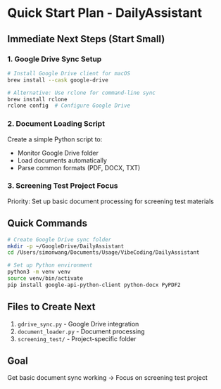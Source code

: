 # Quick Start Plan - DailyAssistant

## Immediate Next Steps (Start Small)

### 1. Google Drive Sync Setup

```bash
# Install Google Drive client for macOS
brew install --cask google-drive

# Alternative: Use rclone for command-line sync
brew install rclone
rclone config  # Configure Google Drive
```

### 2. Document Loading Script

Create a simple Python script to:

- Monitor Google Drive folder
- Load documents automatically
- Parse common formats (PDF, DOCX, TXT)

### 3. Screening Test Project Focus

Priority: Set up basic document processing for screening test materials

## Quick Commands

```bash
# Create Google Drive sync folder
mkdir -p ~/GoogleDrive/DailyAssistant
cd /Users/simonwang/Documents/Usage/VibeCoding/DailyAssistant

# Set up Python environment
python3 -m venv venv
source venv/bin/activate
pip install google-api-python-client python-docx PyPDF2
```

## Files to Create Next

1. `gdrive_sync.py` - Google Drive integration
2. `document_loader.py` - Document processing
3. `screening_test/` - Project-specific folder

## Goal

Get basic document sync working → Focus on screening test project
